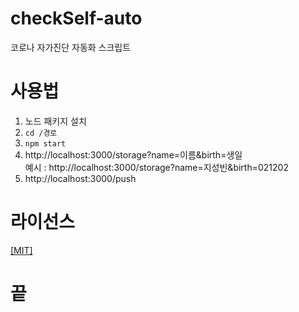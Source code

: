 # checkSelf-auto
코로나 자가진단 자동화 스크립트

# 사용법
1. 노드 패키지 설치
2. `cd /경로`
3. `npm start`
4. http://localhost:3000/storage?name=이름&birth=생일
<br/>예시 : http://localhost:3000/storage?name=지성빈&birth=021202
5. http://localhost:3000/push

# 라이선스
[[MIT]](https://github.com/sungbin5304/checkSelf-auto/blob/master/LICENSE)

# 끝

